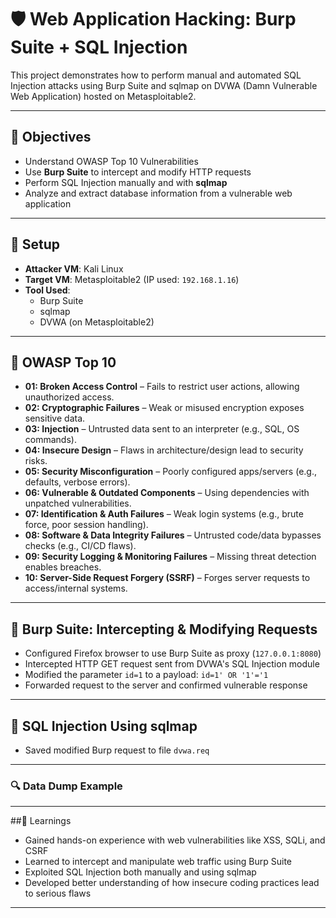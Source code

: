 # 🛡️ Web Application Hacking: Burp Suite + SQL Injection

This project demonstrates how to perform manual and automated SQL Injection attacks using Burp Suite and sqlmap on DVWA (Damn Vulnerable Web Application) hosted on Metasploitable2.

---

## 🧪 Objectives

- Understand OWASP Top 10 Vulnerabilities 
- Use **Burp Suite** to intercept and modify HTTP requests
- Perform SQL Injection manually and with **sqlmap**
- Analyze and extract database information from a vulnerable web application

---

## 🔧 Setup

- **Attacker VM**: Kali Linux  
- **Target VM**: Metasploitable2 (IP used: `192.168.1.16`)
- **Tool Used**:
  - Burp Suite
  - sqlmap
  - DVWA (on Metasploitable2)

---

## 🔐 OWASP Top 10 

- **01: Broken Access Control** – Fails to restrict user actions, allowing unauthorized access.  
- **02: Cryptographic Failures** – Weak or misused encryption exposes sensitive data.  
- **03: Injection** – Untrusted data sent to an interpreter (e.g., SQL, OS commands).  
- **04: Insecure Design** – Flaws in architecture/design lead to security risks.  
- **05: Security Misconfiguration** – Poorly configured apps/servers (e.g., defaults, verbose errors).  
- **06: Vulnerable & Outdated Components** – Using dependencies with unpatched vulnerabilities.  
- **07: Identification & Auth Failures** – Weak login systems (e.g., brute force, poor session handling).  
- **08: Software & Data Integrity Failures** – Untrusted code/data bypasses checks (e.g., CI/CD flaws).  
- **09: Security Logging & Monitoring Failures** – Missing threat detection enables breaches.  
- **10: Server-Side Request Forgery (SSRF)** – Forges server requests to access/internal systems.

---

## 🔹 Burp Suite: Intercepting & Modifying Requests

- Configured Firefox browser to use Burp Suite as proxy (`127.0.0.1:8080`)
- Intercepted HTTP GET request sent from DVWA's SQL Injection module
- Modified the parameter `id=1` to a payload: `id=1' OR '1'='1`
- Forwarded request to the server and confirmed vulnerable response

---

## 🤖 SQL Injection Using sqlmap

- Saved modified Burp request to file `dvwa.req`

---

### 🔍 Data Dump Example

---

##🧠 Learnings

- Gained hands-on experience with web vulnerabilities like XSS, SQLi, and CSRF
- Learned to intercept and manipulate web traffic using Burp Suite
- Exploited SQL Injection both manually and using sqlmap
- Developed better understanding of how insecure coding practices lead to serious flaws

---

